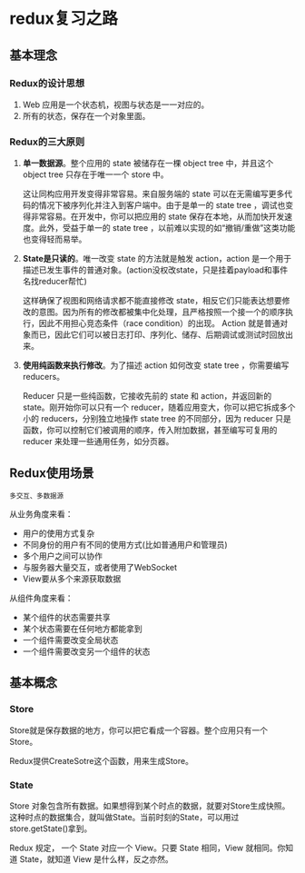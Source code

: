 # redux复习之路

## 基本理念

### Redux的设计思想

1. Web 应用是一个状态机，视图与状态是一一对应的。
2. 所有的状态，保存在一个对象里面。

### Redux的三大原则

1. **单一数据源**。整个应用的 state 被储存在一棵 object tree 中，并且这个 object tree 只存在于唯一一个 store 中。

    这让同构应用开发变得非常容易。来自服务端的 state 可以在无需编写更多代码的情况下被序列化并注入到客户端中。由于是单一的 state tree ，调试也变得非常容易。在开发中，你可以把应用的 state 保存在本地，从而加快开发速度。此外，受益于单一的 state tree ，以前难以实现的如“撤销/重做”这类功能也变得轻而易举。

2. **State是只读的**。唯一改变 state 的方法就是触发 action，action 是一个用于描述已发生事件的普通对象。(action没权改state，只是挂着payload和事件名找reducer帮忙)

    这样确保了视图和网络请求都不能直接修改 state，相反它们只能表达想要修改的意图。因为所有的修改都被集中化处理，且严格按照一个接一个的顺序执行，因此不用担心竞态条件（race condition）的出现。 Action 就是普通对象而已，因此它们可以被日志打印、序列化、储存、后期调试或测试时回放出来。

3. **使用纯函数来执行修改**。为了描述 action 如何改变 state tree ，你需要编写 reducers。

    Reducer 只是一些纯函数，它接收先前的 state 和 action，并返回新的 state。刚开始你可以只有一个 reducer，随着应用变大，你可以把它拆成多个小的 reducers，分别独立地操作 state tree 的不同部分，因为 reducer 只是函数，你可以控制它们被调用的顺序，传入附加数据，甚至编写可复用的 reducer 来处理一些通用任务，如分页器。

## Redux使用场景

    多交互、多数据源

从业务角度来看：

* 用户的使用方式复杂
* 不同身份的用户有不同的使用方式(比如普通用户和管理员)
* 多个用户之间可以协作
* 与服务器大量交互，或者使用了WebSocket
* View要从多个来源获取数据

从组件角度来看：

* 某个组件的状态需要共享
* 某个状态需要在任何地方都能拿到
* 一个组件需要改变全局状态
* 一个组件需要改变另一个组件的状态

## 基本概念

### Store

Store就是保存数据的地方，你可以把它看成一个容器。整个应用只有一个Store。

Redux提供CreateSotre这个函数，用来生成Store。

### State

Store 对象包含所有数据。如果想得到某个时点的数据，就要对Store生成快照。这种时点的数据集合，就叫做State。当前时刻的State，可以用过store.getState()拿到。

Redux 规定， 一个 State 对应一个 View。只要 State 相同，View 就相同。你知道 State，就知道 View 是什么样，反之亦然。